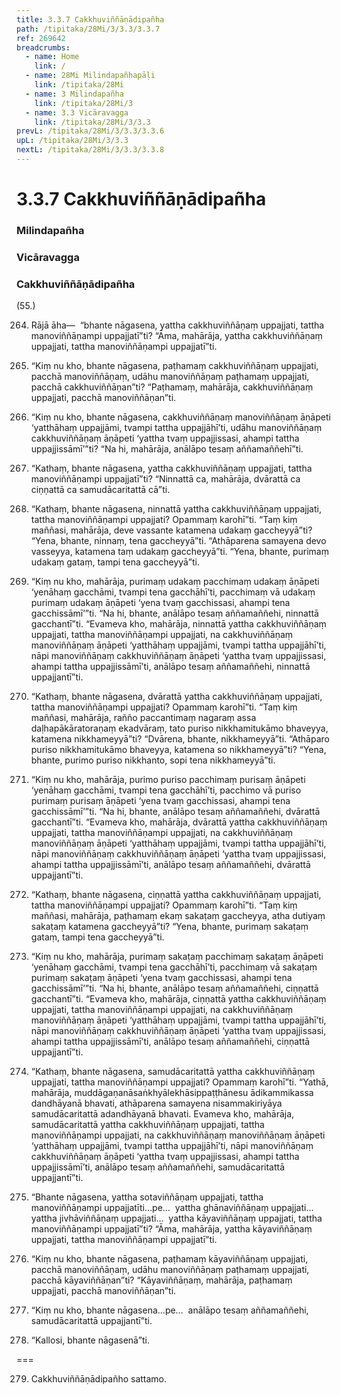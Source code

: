 ```yaml
---
title: 3.3.7 Cakkhuviññāṇādipañha
path: /tipitaka/28Mi/3/3.3/3.3.7
ref: 269642
breadcrumbs:
  - name: Home
    link: /
  - name: 28Mi Milindapañhapāḷi
    link: /tipitaka/28Mi
  - name: 3 Milindapañha
    link: /tipitaka/28Mi/3
  - name: 3.3 Vicāravagga
    link: /tipitaka/28Mi/3/3.3
prevL: /tipitaka/28Mi/3/3.3/3.3.6
upL: /tipitaka/28Mi/3/3.3
nextL: /tipitaka/28Mi/3/3.3/3.3.8
---
```


# 3.3.7 Cakkhuviññāṇādipañha

### Milindapañha

### Vicāravagga

### Cakkhuviññāṇādipañha

(55.)

264. Rājā āha—  “bhante nāgasena, yattha cakkhuviññāṇaṃ uppajjati, tattha manoviññāṇampi uppajjatī”ti? “Āma, mahārāja, yattha cakkhuviññāṇaṃ uppajjati, tattha manoviññāṇampi uppajjatī”ti.

265. “Kiṃ nu kho, bhante nāgasena, paṭhamaṃ cakkhuviññāṇaṃ uppajjati, pacchā manoviññāṇaṃ, udāhu manoviññāṇaṃ paṭhamaṃ uppajjati, pacchā cakkhuviññāṇan”ti? “Paṭhamaṃ, mahārāja, cakkhuviññāṇaṃ uppajjati, pacchā manoviññāṇan”ti.

266. “Kiṃ nu kho, bhante nāgasena, cakkhuviññāṇaṃ manoviññāṇaṃ āṇāpeti ‘yatthāhaṃ uppajjāmi, tvampi tattha uppajjāhī’ti, udāhu manoviññāṇaṃ cakkhuviññāṇaṃ āṇāpeti ‘yattha tvaṃ uppajjissasi, ahampi tattha uppajjissāmī’”ti? “Na hi, mahārāja, anālāpo tesaṃ aññamaññehī”ti.

267. “Kathaṃ, bhante nāgasena, yattha cakkhuviññāṇaṃ uppajjati, tattha manoviññāṇampi uppajjatī”ti? “Ninnattā ca, mahārāja, dvārattā ca ciṇṇattā ca samudācaritattā cā”ti.

268. “Kathaṃ, bhante nāgasena, ninnattā yattha cakkhuviññāṇaṃ uppajjati, tattha manoviññāṇampi uppajjati? Opammaṃ karohī”ti. “Taṃ kiṃ maññasi, mahārāja, deve vassante katamena udakaṃ gaccheyyā”ti? “Yena, bhante, ninnaṃ, tena gaccheyyā”ti. “Athāparena samayena devo vasseyya, katamena taṃ udakaṃ gaccheyyā”ti. “Yena, bhante, purimaṃ udakaṃ gataṃ, tampi tena gaccheyyā”ti.

269. “Kiṃ nu kho, mahārāja, purimaṃ udakaṃ pacchimaṃ udakaṃ āṇāpeti ‘yenāhaṃ gacchāmi, tvampi tena gacchāhī’ti, pacchimaṃ vā udakaṃ purimaṃ udakaṃ āṇāpeti ‘yena tvaṃ gacchissasi, ahampi tena gacchissāmī’”ti. “Na hi, bhante, anālāpo tesaṃ aññamaññehi, ninnattā gacchantī”ti. “Evameva kho, mahārāja, ninnattā yattha cakkhuviññāṇaṃ uppajjati, tattha manoviññāṇampi uppajjati, na cakkhuviññāṇaṃ manoviññāṇaṃ āṇāpeti ‘yatthāhaṃ uppajjāmi, tvampi tattha uppajjāhī’ti, nāpi manoviññāṇaṃ cakkhuviññāṇaṃ āṇāpeti ‘yattha tvaṃ uppajjissasi, ahampi tattha uppajjissāmī’ti, anālāpo tesaṃ aññamaññehi, ninnattā uppajjantī”ti.

270. “Kathaṃ, bhante nāgasena, dvārattā yattha cakkhuviññāṇaṃ uppajjati, tattha manoviññāṇampi uppajjati? Opammaṃ karohī”ti. “Taṃ kiṃ maññasi, mahārāja, rañño paccantimaṃ nagaraṃ assa daḷhapākāratoraṇaṃ ekadvāraṃ, tato puriso nikkhamitukāmo bhaveyya, katamena nikkhameyyā”ti? “Dvārena, bhante, nikkhameyyā”ti. “Athāparo puriso nikkhamitukāmo bhaveyya, katamena so nikkhameyyā”ti? “Yena, bhante, purimo puriso nikkhanto, sopi tena nikkhameyyā”ti.

271. “Kiṃ nu kho, mahārāja, purimo puriso pacchimaṃ purisaṃ āṇāpeti ‘yenāhaṃ gacchāmi, tvampi tena gacchāhī’ti, pacchimo vā puriso purimaṃ purisaṃ āṇāpeti ‘yena tvaṃ gacchissasi, ahampi tena gacchissāmī’”ti. “Na hi, bhante, anālāpo tesaṃ aññamaññehi, dvārattā gacchantī”ti. “Evameva kho, mahārāja, dvārattā yattha cakkhuviññāṇaṃ uppajjati, tattha manoviññāṇampi uppajjati, na cakkhuviññāṇaṃ manoviññāṇaṃ āṇāpeti ‘yatthāhaṃ uppajjāmi, tvampi tattha uppajjāhī’ti, nāpi manoviññāṇaṃ cakkhuviññāṇaṃ āṇāpeti ‘yattha tvaṃ uppajjissasi, ahampi tattha uppajjissāmī’ti, anālāpo tesaṃ aññamaññehi, dvārattā uppajjantī”ti.

272. “Kathaṃ, bhante nāgasena, ciṇṇattā yattha cakkhuviññāṇaṃ uppajjati, tattha manoviññāṇampi uppajjati? Opammaṃ karohī”ti. “Taṃ kiṃ maññasi, mahārāja, paṭhamaṃ ekaṃ sakaṭaṃ gaccheyya, atha dutiyaṃ sakaṭaṃ katamena gaccheyyā”ti? “Yena, bhante, purimaṃ sakaṭaṃ gataṃ, tampi tena gaccheyyā”ti.

273. “Kiṃ nu kho, mahārāja, purimaṃ sakaṭaṃ pacchimaṃ sakaṭaṃ āṇāpeti ‘yenāhaṃ gacchāmi, tvampi tena gacchāhī’ti, pacchimaṃ vā sakaṭaṃ purimaṃ sakaṭaṃ āṇāpeti ‘yena tvaṃ gacchissasi, ahampi tena gacchissāmī’”ti. “Na hi, bhante, anālāpo tesaṃ aññamaññehi, ciṇṇattā gacchantī”ti. “Evameva kho, mahārāja, ciṇṇattā yattha cakkhuviññāṇaṃ uppajjati, tattha manoviññāṇampi uppajjati, na cakkhuviññāṇaṃ manoviññāṇaṃ āṇāpeti ‘yatthāhaṃ uppajjāmi, tvampi tattha uppajjāhī’ti, nāpi manoviññāṇaṃ cakkhuviññāṇaṃ āṇāpeti ‘yattha tvaṃ uppajjissasi, ahampi tattha uppajjissāmī’ti, anālāpo tesaṃ aññamaññehi, ciṇṇattā uppajjantī”ti.

274. “Kathaṃ, bhante nāgasena, samudācaritattā yattha cakkhuviññāṇaṃ uppajjati, tattha manoviññāṇampi uppajjati? Opammaṃ karohī”ti. “Yathā, mahārāja, muddāgaṇanāsaṅkhyālekhāsippaṭṭhānesu ādikammikassa dandhāyanā bhavati, athāparena samayena nisammakiriyāya samudācaritattā adandhāyanā bhavati. Evameva kho, mahārāja, samudācaritattā yattha cakkhuviññāṇaṃ uppajjati, tattha manoviññāṇampi uppajjati, na cakkhuviññāṇaṃ manoviññāṇaṃ āṇāpeti ‘yatthāhaṃ uppajjāmi, tvampi tattha uppajjāhī’ti, nāpi manoviññāṇaṃ cakkhuviññāṇaṃ āṇāpeti ‘yattha tvaṃ uppajjissasi, ahampi tattha uppajjissāmī’ti, anālāpo tesaṃ aññamaññehi, samudācaritattā uppajjantī”ti.

275. “Bhante nāgasena, yattha sotaviññāṇaṃ uppajjati, tattha manoviññāṇampi uppajjatīti…pe…  yattha ghānaviññāṇaṃ uppajjati…  yattha jivhāviññāṇaṃ uppajjati…  yattha kāyaviññāṇaṃ uppajjati, tattha manoviññāṇampi uppajjatī”ti? “Āma, mahārāja, yattha kāyaviññāṇaṃ uppajjati, tattha manoviññāṇampi uppajjatī”ti.

276. “Kiṃ nu kho, bhante nāgasena, paṭhamaṃ kāyaviññāṇaṃ uppajjati, pacchā manoviññāṇaṃ, udāhu manoviññāṇaṃ paṭhamaṃ uppajjati, pacchā kāyaviññāṇan”ti? “Kāyaviññāṇaṃ, mahārāja, paṭhamaṃ uppajjati, pacchā manoviññāṇan”ti.

277. “Kiṃ nu kho, bhante nāgasena…pe…  anālāpo tesaṃ aññamaññehi, samudācaritattā uppajjantī”ti.

278. “Kallosi, bhante nāgasenā”ti.

===

279. Cakkhuviññāṇādipañho sattamo.




